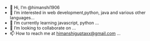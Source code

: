 - 👋 Hi, I’m @himanshi1906
- 👀 I’m interested in web development,python, java and various other languages...
- 🌱 I’m currently learning javascript, python ...
- 💞️ I’m looking to collaborate on ...
- 📫 How to reach me at himanshiguptaxx@gmail.com ...

<!---
himanshi1906/himanshi1906 is a ✨ special ✨ repository because its `README.md` (this file) appears on your GitHub profile.
You can click the Preview link to take a look at your changes.
--->
